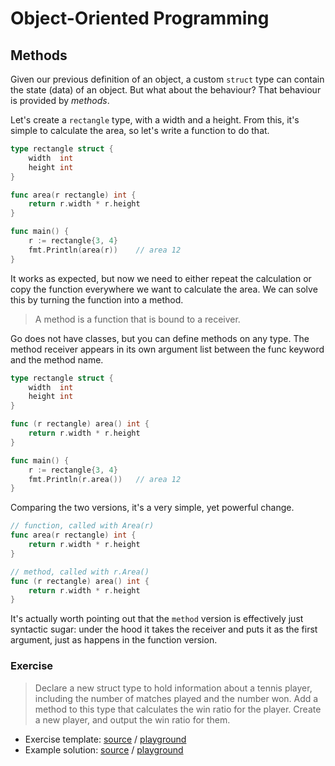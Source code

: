 # Object-Oriented Programming

## Methods

Given our previous definition of an object, a custom `struct` type can contain
the state (data) of an object.  But what about the behaviour?  That behaviour
is provided by _methods_.

Let's create a `rectangle` type, with a width and a height. From this, it's
simple to calculate the area, so let's write a function to do that.

```go
type rectangle struct {
	width  int
	height int
}

func area(r rectangle) int {
	return r.width * r.height
}

func main() {
	r := rectangle{3, 4}
	fmt.Println(area(r))    // area 12
}
```

It works as expected, but now we need to either repeat the calculation or copy
the function everywhere we want to calculate the area.  We can solve this by
turning the function into a method.

> A method is a function that is bound to a receiver.

Go does not have classes, but you can define methods on any type.  The method
receiver appears in its own argument list between the func keyword and the
method name.

```go
type rectangle struct {
	width  int
	height int
}

func (r rectangle) area() int {
	return r.width * r.height
}

func main() {
	r := rectangle{3, 4}
	fmt.Println(r.area())   // area 12
}
```

Comparing the two versions, it's a very simple, yet powerful change.

```go
// function, called with Area(r)
func area(r rectangle) int {
	return r.width * r.height
}

// method, called with r.Area()
func (r rectangle) area() int {
	return r.width * r.height
}
```

It's actually worth pointing out that the `method` version is effectively just
syntactic sugar: under the hood it takes the receiver and puts it as the first
argument, just as happens in the function version.

### Exercise

> Declare a new struct type to hold information about a tennis player,
> including the number of matches played and the number won.  Add a method to
> this type that calculates the win ratio for the player.  Create a new player,
> and output the win ratio for them.

* Exercise template: [source][ts] / [playground][tp]
* Example solution: [source][ss] / [playground][sp]

[ts]: exercises/methods/template/methods.go
[tp]: http://play.golang.org/p/jnBw-jtE3n
[ss]: exercises/methods/solution/methods.go
[sp]: http://play.golang.org/p/IxxPLmfdE9

